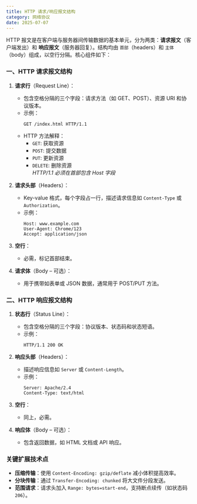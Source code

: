 ```yaml
---
title: HTTP 请求/响应报文结构
category: 网络协议
date: 2025-07-07
---
```

HTTP 报文是在客户端与服务器间传输数据的基本单元，分为两类：**请求报文**（客户端发出）和 **响应报文**（服务器回复）。结构均由 `首部`（headers）和 `主体`（body）组成，以空行分隔。核心组件如下：

### 一、HTTP 请求报文结构
1. **请求行**（Request Line）：  
   - 包含空格分隔的三个字段：请求方法（如 GET、POST）、资源 URI 和协议版本。
   - 示例：  
     ```plaintext
     GET /index.html HTTP/1.1
     ```  
   - HTTP 方法解释：
     - `GET`: 获取资源  
     - `POST`: 提交数据  
     - `PUT`: 更新资源  
     - `DELETE`: 删除资源  
     *HTTP/1.1 必须在首部包含 Host 字段*

2. **请求头部**（Headers）：  
   - Key-value 格式，每个字段占一行，描述请求信息如 `Content-Type` 或 `Authorization`。
   - 示例：  
     ```plaintext
     Host: www.example.com
     User-Agent: Chrome/123
     Accept: application/json
     ```

3. **空行**：  
   - 必需，标记首部结束。

4. **请求体**（Body – 可选）：  
   - 用于携带如表单或 JSON 数据，通常用于 POST/PUT 方法。

### 二、HTTP 响应报文结构
1. **状态行**（Status Line）：  
   - 包含空格分隔的三个字段：协议版本、状态码和状态短语。
   - 示例：  
     ```plaintext
     HTTP/1.1 200 OK
     ```

2. **响应头部**（Headers）：  
   - 描述响应信息如 `Server` 或 `Content-Length`。
   - 示例：  
     ```plaintext
     Server: Apache/2.4
     Content-Type: text/html
     ```

3. **空行**：  
   - 同上，必需。

4. **响应体**（Body – 可选）：  
   - 包含返回数据，如 HTML 文档或 API 响应。

### 关键扩展技术点
- **压缩传输**：使用 `Content-Encoding: gzip/deflate` 减小体积提高效率。
- **分块传输**：通过 `Transfer-Encoding: chunked` 将大文件分段发送。
- **范围请求**：请求头加入 `Range: bytes=start-end`，支持断点续传（如状态码 `206`）。
